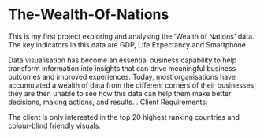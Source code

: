 # The-Wealth-Of-Nations

This is my first project exploring and analysing the 'Wealth of Nations' data. The key indicators in this data are GDP, Life Expectancy and Smartphone. 

Data visualisation has become an essential business capability to help transform information into insights that can drive meaningful business outcomes and improved experiences. Today, most organisations have accumulated a wealth of data from the different corners of their businesses; they are then unable to see how this data can help them make better decisions, making actions, and results. 
.
Client Requirements:

The client is only interested in the top 20 highest ranking countries and colour-blind friendly visuals.
